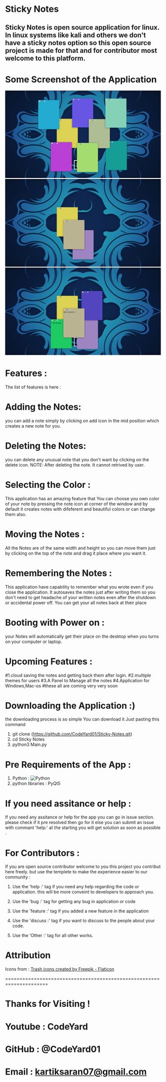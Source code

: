 # Sticky Notes 
Sticky Notes is open source application for linux. In linux systems like kali and others we don't have a sticky notes option so this open source project is made for that and for contributor most welcome to this platform.
---------

# Some Screenshot of the Application 
![Hello World!](https://github.com/CodeYard01/Sticky-Notes/blob/7271a84974ec4978296e3c083a8675c7ccd1c6f1/Sample1.jpg)
![I am Sticky!](https://github.com/CodeYard01/Sticky-Notes/blob/7271a84974ec4978296e3c083a8675c7ccd1c6f1/Sample2.jpg)
![Note Your Day](https://github.com/CodeYard01/Sticky-Notes/blob/7271a84974ec4978296e3c083a8675c7ccd1c6f1/Sample3.jpg)

# Features :
The list of features is here :
# Adding the Notes:
you can add a note simply by clicking on add icon in the mid position which creates a new note for you.

# Deleting the Notes:
you can delete any unusual note that you don't want by clicking on the delete icon.
NOTE: After deleting the note. It cannot retrived by user.

# Selecting the Color :
This application has an amazing feature that You can choose you own color of your note by pressing the note icon at corner of the window and by default it creates notes with difeferent and beautiful colors or can change them also.

# Moving the Notes :
All the Notes are of the same width and height so you can move them just by clicking on the top of the note and drag it place where you want it. 

# Remembering the Notes : 
This application have capability to remember what you wrote even if you close the application. It autosaves the notes just after writing them so you don't need to get headache of your written notes even after the shutdown or accidental power off. You can get your all notes back at their place

# Booting with Power on :
your Notes will automatically get their place on the desktop when you turns on your computer or laptop.

# Upcoming Features :
#1.cloud saving the notes and getting back them after login.
#2.multiple themes for users 
#3.A Panel to Manage all the notes
#4.Application for Windows,Mac-os
#these all are coming very very soon

# Downloading the Application :)

the downloading process is so simple You can download it Just pasting this command
1. git clone (https://github.com/CodeYard01/Sticky-Notes.git)
2. cd Sticky Notes
3. python3 Main.py

# Pre Requirements of the App :
1. Python : ![Python]('https://camo.githubusercontent.com/95e77c11ae77003f5682f73dca573514c73858a237500240ef9661488c13d5a0/68747470733a2f2f696d672e736869656c64732e696f2f62616467652f507974686f6e2d3337373641423f7374796c653d666c6174266c6f676f3d707974686f6e266c6f676f436f6c6f723d7768697465')
2. python libraries : PyQt5

# If you need assitance or help :
If you need any assitance or help for the app you can go in issue section. please check if it pre resolved then go for it else you can submit an issue with commant 'help:' at the starting you will get solution as soon as possible .

# For Contributors :
If you are open source contributor welcome to you this project you contribut here freely. but use the templete to make the experience easier to our community :

1. Use the 'help :' tag if you need any help regarding the code or application. this will be more conveint to developers to approach you.

2. Use the 'bug :' tag for getting any bug in application or code 

3. Use the 'feature :' tag if you added a new feature in the application

4. Use the 'discuss :' tag if you want to discuss to the people about your code.

5. Use the 'Other :' tag for all other works.

# Attribution 
Icons from : <a href="https://www.flaticon.com/free-icons/trash" title="trash icons">Trash icons created by Freepik - Flaticon</a>

=====================================================================
# Thanks for Visiting !

# Youtube : CodeYard
# GitHub : @CodeYard01
# Email : kartiksaran07@gmail.com
